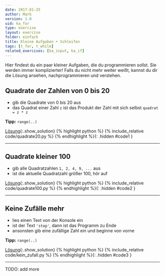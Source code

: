 ```yaml
---
date: 2017-01-25
author: Mark
version: 1.0
uid: ka_for
type: exercise
layout: exercise
folder: einfach
title: Kleine Aufgaben • Schleifen
tags: [t_for, t_while]
related_exercises: [ka_input, ka_if]
---
```


Hier findest du ein paar kleiner Aufgaben, die du programmieren sollst.
Sie werden immer komplizierter! Falls du nicht mehr weiter weißt,
kannst du dir die Lösung ansehen, nachprogrammieren und verstehen.

## Quadrate der Zahlen von 0 bis 20
- gib die Quadrate von 0 bis 20 aus
- das Quadrat einer Zahl `z` ist das Produkt der Zahl mit sich selbst `quadrat = z * z`

**Tipp:** `range(..)`

[Lösung](#code1){:.show_solution}
{% highlight python %}
{% include_relative code/quadrate20.py %}
{% endhighlight %}{: .hidden #code1 }

<hr>

## Quadrate kleiner 100
- gib alle Quadratzahlen `1, 2, 4, 9, ...` aus
- ist die aktuelle Quadratzahl größer 100, hör auf


[Lösung](#code2){:.show_solution}
{% highlight python %}
{% include_relative code/quadrate100.py %}
{% endhighlight %}{: .hidden #code2 }

<hr>

## Keine Zufälle mehr
- lies einen Text von der Konsole ein
- ist der Text `'stop'`, dann ist das Programm zu Ende
- ansonsten gib eine zufällige Zahl ein und beginne von vorne

**Tipp:** `range(..)`

[Lösung](#code3){:.show_solution}
{% highlight python %}
{% include_relative code/kein_zufall.py %}
{% endhighlight %}{: .hidden #code3 }

<hr>



TODO: add more